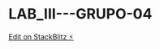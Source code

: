# LAB_III---GRUPO-04

[Edit on StackBlitz ⚡️](https://stackblitz.com/edit/primeng-tablebasic-demo-yzd1vb)